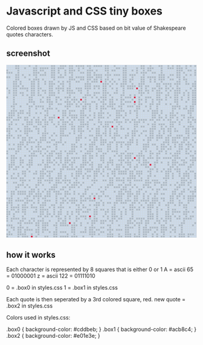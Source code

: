 # Javascript and CSS tiny boxes

 Colored boxes drawn by JS and CSS based on bit value of Shakespeare quotes characters.

## screenshot

![it looks something like this, with more boxes](ECxGhrn.png)

## how it works

Each character is represented by 8 squares that is either 0 or 1
A = ascii 65 =  01000001
z = ascii 122 = 01111010

0 = .box0 in styles.css
1 = .box1 in styles.css

Each quote is then seperated by a 3rd colored square, red.
new quote = .box2 in styles.css

Colors used in styles.css:

.box0 {
    background-color: #cddbeb;
}
.box1 {
    background-color: #acb8c4;
}
.box2 {
    background-color: #e01e3e;
}
